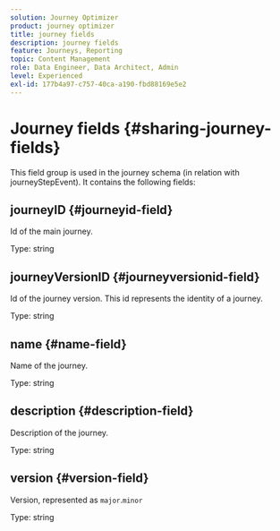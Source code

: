 ```yaml
---
solution: Journey Optimizer
product: journey optimizer
title: journey fields
description: journey fields
feature: Journeys, Reporting
topic: Content Management
role: Data Engineer, Data Architect, Admin
level: Experienced
exl-id: 177b4a97-c757-40ca-a190-fbd88169e5e2
---
```

# Journey fields {#sharing-journey-fields}

This field group is used in the journey schema (in relation with journeyStepEvent). It contains the following fields:

## journeyID {#journeyid-field}

Id of the main journey.

Type: string

## journeyVersionID {#journeyversionid-field}

Id of the journey version. This id represents the identity of a journey.

Type: string

## name {#name-field}

Name of the journey.

Type: string

## description {#description-field}

Description of the journey.

Type: string

## version {#version-field}

Version, represented as `major`.`minor`

Type: string
